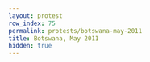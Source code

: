 ```yaml
---
layout: protest
row_index: 75
permalink: protests/botswana-may-2011
title: Botswana, May 2011
hidden: true
---
```

